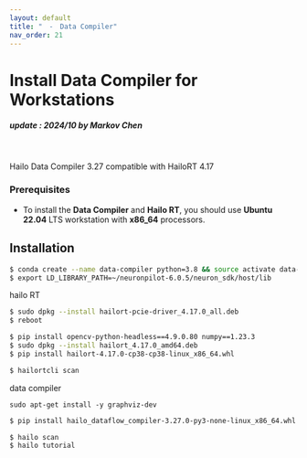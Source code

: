 ```yaml
---
layout: default
title: "　-　Data Compiler"
nav_order: 21
---
```


# Install Data Compiler for Workstations
##### update : 2024/10 by Markov Chen
<br>

Hailo Data Compiler 3.27 compatible with HailoRT 4.17

### Prerequisites

* To install the **Data Compiler** and **Hailo RT**, you should use **Ubuntu 22.04** LTS workstation with **x86_64** processors.
  
## Installation

```bash
$ conda create --name data-compiler python=3.8 && source activate data-compiler
$ export LD_LIBRARY_PATH=~/neuronpilot-6.0.5/neuron_sdk/host/lib
```
hailo RT
```bash
$ sudo dpkg --install hailort-pcie-driver_4.17.0_all.deb
$ reboot
```
```bash
$ pip install opencv-python-headless==4.9.0.80 numpy==1.23.3
$ sudo dpkg --install hailort_4.17.0_amd64.deb
$ pip install hailort-4.17.0-cp38-cp38-linux_x86_64.whl
```
```bash
$ hailortcli scan
```
data compiler
```
sudo apt-get install -y graphviz-dev
```
```bash
$ pip install hailo_dataflow_compiler-3.27.0-py3-none-linux_x86_64.whl
```
```bash
$ hailo scan
$ hailo tutorial
```


